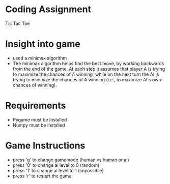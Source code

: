 # Coding Assignment
Tic Tac Toe

# Insight into game

- used a minimax algorithm 
- The minimax algorithm helps find the best move, by working backwards from the end of the game. At each step it assumes that player A is trying to maximize the chances of A winning, while on the next turn the AI is trying to minimize the chances of A winning (i.e., to maximize AI's own chances of winning). 

# Requirements

- Pygame must be installed
- Numpy must be installed

# Game Instructions

- press 'g' to change gamemode (human vs human or ai)
- press '0' to change ai level to 0 (random)
- press '1' to change ai level to 1 (impossible)
- press 'r' to restart the game

